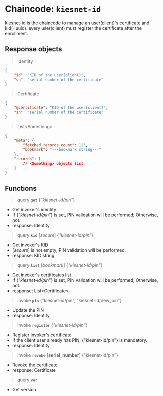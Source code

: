 
# Chaincode: `kiesnet-id`

kiesnet-id is the chaincode to manage an user(client)'s certificate and kid(=uuid).
every user(client) must register the certificate after the enrollment.

## Response objects

> Identity
```json
{
    "id": "KID of the user(client)",
    "sn": "serial number of the certificate"
}
```

> Certificate
```json
{
    "@certificate": "KID of the user(client)",
    "sn": "serial number of the certificate"
}
```

> List\<Something>
```json
{
    "meta": {
        "fetched_records_count": 123,
        "bookmark": "---bookmark string---"
    },
    "records": [
        // <Something> objects list
    ]
}
```

## Functions

> query __`get`__ {_"kiesnet-id/pin"_}
- Get invoker's identity
- If {_"kiesnet-id/pin"_} is set, PIN validation will be performed; Otherwise, not.
- response: Identity

> query __`kid`__ [_secure_] {_"kiesnet-id/pin"_}
- Get invoker's KID
- [_secure_] is not empty, PIN validation will be performed.
- response: KID string

> query __`list`__ [_bookmark_] {_"kiesnet-id/pin"_}
- Get invoker's certificates list
- If {_"kiesnet-id/pin"_} is set, PIN validation will be performed; Otherwise, not.
- response: List\<Certificate>

> invoke __`pin`__ {"kiesnet-id/pin", "kiesnet-id/new_pin"}
- Update the PIN
- response: Identity

> invoke __`register`__ {_"kiesnet-id/pin"_}
- Register invoker's certificate
- If the client user already has PIN, {"kiesnet-id/pin"} is mandatory.
- response: Identity

> invoke __`revoke`__ [__serial_number__] {"kiesnet-id/pin"}
- Revoke the certificate
- response: Certificate

> query __`ver`__
- Get version
